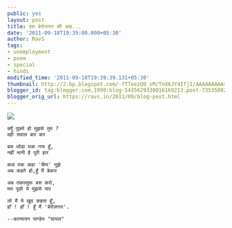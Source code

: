```yaml
---
public: yes
layout: post
title: एक बेरोजगार की आह...
date: '2011-09-18T19:39:00.000+05:30'
author: RavS
tags:
- unemployment
- poem
- special
- hindi
modified_time: '2011-09-18T19:39:39.131+05:30'
thumbnail: http://2.bp.blogspot.com/-fTTeezQO_vM/TnX6JY4IfjI/AAAAAAAAAsU/W5FqzmiZFn4/s72-c/264990_204878779565126_100001290172059_622354_4339747_n.jpg
blogger_id: tag:blogger.com,1999:blog-5435629330016169213.post-7353508293503501233
blogger_orig_url: https://ravs.in/2011/09/blog-post.html
---
```


[![](http://2.bp.blogspot.com/-fTTeezQO_vM/TnX6JY4IfjI/AAAAAAAAAsU/W5FqzmiZFn4/s400/264990_204878779565126_100001290172059_622354_4339747_n.jpg)](http://2.bp.blogspot.com/-fTTeezQO_vM/TnX6JY4IfjI/AAAAAAAAAsU/W5FqzmiZFn4/s1600/264990_204878779565126_100001290172059_622354_4339747_n.jpg)

```
क्यूँ पूछते हो मुझसे तुम ?
वही सवाल बार बार

बस थोडा थक गया हूँ,
नहीं मानी है पूरी हार

कल तक कहा 'चैम्प' मुझे
अब कहते हो,हूँ मैं बेकार

अब तकल्लुफ बस करो,
मत पूछो ये मुझसे यार

लो मैं ये खुद कहता हूँ,
हाँ ! हाँ ! हूँ मैं 'बेरोज़गार'.

--कात्यायन पाण्डेय "घायल"
```
